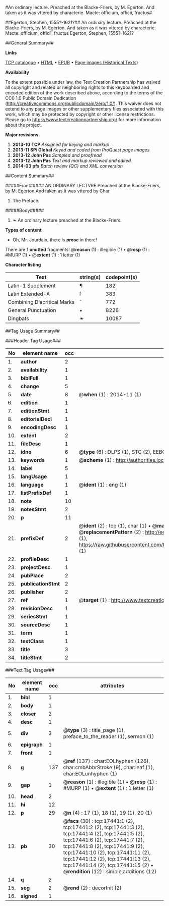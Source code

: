 #An ordinary lecture. Preached at the Blacke-Friers, by M. Egerton. And taken as it was vttered by characterie. Macte: officium, officii, fructus#

##Egerton, Stephen, 1555?-1621?##
An ordinary lecture. Preached at the Blacke-Friers, by M. Egerton. And taken as it was vttered by characterie. Macte: officium, officii, fructus
Egerton, Stephen, 1555?-1621?

##General Summary##

**Links**

[TCP catalogue](http://www.ota.ox.ac.uk/tcp/)  • 
[HTML](http://tei.it.ox.ac.uk/tcp/Texts-HTML/free/A21/A21185.html)  • 
[EPUB](http://tei.it.ox.ac.uk/tcp/Texts-EPUB/free/A21/A21185.epub) • 
[Page images (Historical Texts)](https://historicaltexts.jisc.ac.uk/eebo-99852134e)

**Availability**

To the extent possible under law, the Text Creation Partnership has waived all copyright and related or neighboring rights to this keyboarded and encoded edition of the work described above, according to the terms of the CC0 1.0 Public Domain Dedication (http://creativecommons.org/publicdomain/zero/1.0/). This waiver does not extend to any page images or other supplementary files associated with this work, which may be protected by copyright or other license restrictions. Please go to https://www.textcreationpartnership.org/ for more information about the project.

**Major revisions**

1. __2013-10__ __TCP__ *Assigned for keying and markup*
1. __2013-11__ __SPi Global__ *Keyed and coded from ProQuest page images*
1. __2013-12__ __John Pas__ *Sampled and proofread*
1. __2013-12__ __John Pas__ *Text and markup reviewed and edited*
1. __2014-03__ __pfs__ *Batch review (QC) and XML conversion*

##Content Summary##

#####Front#####
AN ORDINARY LECTVRE.Preached at the Blacke-Friers, by M. Egerton.And taken as it was vttered by Char
1. The Preface.

#####Body#####

1. ❧ An ordinary lecture preached at the Blacke-Friers.

**Types of content**

  * Oh, Mr. Jourdain, there is **prose** in there!

There are 1 **omitted** fragments! 
 @__reason__ (1) : illegible (1)  •  @__resp__ (1) : #MURP (1)  •  @__extent__ (1) : 1 letter (1)

**Character listing**


|Text|string(s)|codepoint(s)|
|---|---|---|
|Latin-1 Supplement|¶|182|
|Latin Extended-A|ſ|383|
|Combining             Diacritical Marks|̄|772|
|General Punctuation|•|8226|
|Dingbats|❧|10087|

##Tag Usage Summary##

###Header Tag Usage###

|No|element name|occ|attributes|
|---|---|---|---|
|1.|__author__|2||
|2.|__availability__|1||
|3.|__biblFull__|1||
|4.|__change__|5||
|5.|__date__|8| @__when__ (1) : 2014-11 (1)|
|6.|__edition__|1||
|7.|__editionStmt__|1||
|8.|__editorialDecl__|1||
|9.|__encodingDesc__|1||
|10.|__extent__|2||
|11.|__fileDesc__|1||
|12.|__idno__|6| @__type__ (6) : DLPS (1), STC (2), EEBO-CITATION (1), PROQUEST (1), VID (1)|
|13.|__keywords__|1| @__scheme__ (1) : http://authorities.loc.gov/ (1)|
|14.|__label__|5||
|15.|__langUsage__|1||
|16.|__language__|1| @__ident__ (1) : eng (1)|
|17.|__listPrefixDef__|1||
|18.|__note__|10||
|19.|__notesStmt__|2||
|20.|__p__|11||
|21.|__prefixDef__|2| @__ident__ (2) : tcp (1), char (1)  •  @__matchPattern__ (2) : ([0-9\-]+):([0-9IVX]+) (1), (.+) (1)  •  @__replacementPattern__ (2) : http://eebo.chadwyck.com/downloadtiff?vid=$1&page=$2 (1), https://raw.githubusercontent.com/textcreationpartnership/Texts/master/tcpchars.xml#$1 (1)|
|22.|__profileDesc__|1||
|23.|__projectDesc__|1||
|24.|__pubPlace__|2||
|25.|__publicationStmt__|2||
|26.|__publisher__|2||
|27.|__ref__|1| @__target__ (1) : http://www.textcreationpartnership.org/docs/. (1)|
|28.|__revisionDesc__|1||
|29.|__seriesStmt__|1||
|30.|__sourceDesc__|1||
|31.|__term__|1||
|32.|__textClass__|1||
|33.|__title__|3||
|34.|__titleStmt__|2||


###Text Tag Usage###

|No|element name|occ|attributes|
|---|---|---|---|
|1.|__bibl__|1||
|2.|__body__|1||
|3.|__closer__|2||
|4.|__desc__|1||
|5.|__div__|3| @__type__ (3) : title_page (1), preface_to_the_reader (1), sermon (1)|
|6.|__epigraph__|1||
|7.|__front__|1||
|8.|__g__|137| @__ref__ (137) : char:EOLhyphen (126), char:cmbAbbrStroke (9), char:leaf (1), char:EOLunhyphen (1)|
|9.|__gap__|1| @__reason__ (1) : illegible (1)  •  @__resp__ (1) : #MURP (1)  •  @__extent__ (1) : 1 letter (1)|
|10.|__head__|2||
|11.|__hi__|12||
|12.|__p__|29| @__n__ (4) : 17 (1), 18 (1), 19 (1), 20 (1)|
|13.|__pb__|30| @__facs__ (30) : tcp:17441:1 (2), tcp:17441:2 (2), tcp:17441:3 (2), tcp:17441:4 (2), tcp:17441:5 (2), tcp:17441:6 (2), tcp:17441:7 (2), tcp:17441:8 (2), tcp:17441:9 (2), tcp:17441:10 (2), tcp:17441:11 (2), tcp:17441:12 (2), tcp:17441:13 (2), tcp:17441:14 (2), tcp:17441:15 (2)  •  @__rendition__ (12) : simple:additions (12)|
|14.|__q__|2||
|15.|__seg__|2| @__rend__ (2) : decorInit (2)|
|16.|__signed__|1||
